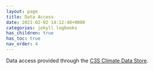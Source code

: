 ```yaml
---
layout: page
title: Data Access
date: 2021-02-02 14:12:40+0000
categories: jekyll logbooks
has_children: true
has_toc: true
nav_order: 4
---
```



Data access provided through the [C3S Climate Data Store](https://cds.climate.copernicus.eu/cdsapp#!/search?type=dataset).
